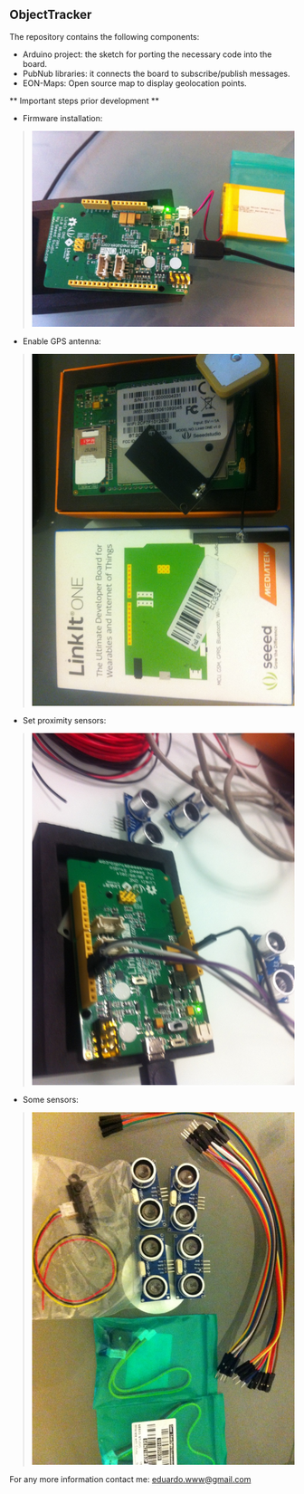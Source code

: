 ## ObjectTracker ##

The repository contains the following components:

* Arduino project: the sketch for porting the necessary code into the board.
* PubNub libraries: it connects the board to subscribe/publish messages.
* EON-Maps: Open source map to display geolocation points.

** Important steps prior development **

* Firmware installation:
>![Firmware installation](https://github.com/egomez99/ObjectTracker/blob/master/images/thumb_IMG_1871_1024.jpg)

* Enable GPS antenna:
>![Enable GPS antenna](https://github.com/egomez99/ObjectTracker/blob/master/images/thumb_IMG_1913_1024.jpg)

* Set proximity sensors:
>![sensors](https://github.com/egomez99/ObjectTracker/blob/master/images/thumb_IMG_1914_1024.jpg)

* Some sensors:
>![sensors](https://github.com/egomez99/ObjectTracker/blob/master/images/thumb_IMG_1915_1024.jpg)

For any more information contact me: eduardo.www@gmail.com
